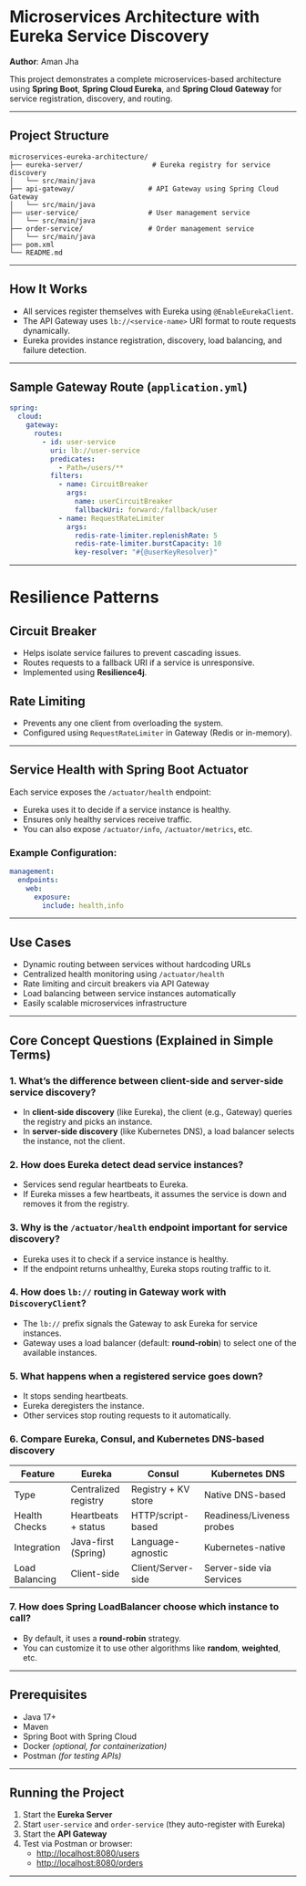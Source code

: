 # Microservices Architecture with Eureka Service Discovery

**Author**: Aman Jha

This project demonstrates a complete microservices-based architecture using **Spring Boot**, **Spring Cloud Eureka**, and **Spring Cloud Gateway** for service registration, discovery, and routing.

---

## Project Structure

```plaintext
microservices-eureka-architecture/
├── eureka-server/                 # Eureka registry for service discovery
│   └── src/main/java
├── api-gateway/                  # API Gateway using Spring Cloud Gateway
│   └── src/main/java
├── user-service/                 # User management service
│   └── src/main/java
├── order-service/                # Order management service
│   └── src/main/java
├── pom.xml
└── README.md
```
---

## How It Works

- All services register themselves with Eureka using `@EnableEurekaClient`.
- The API Gateway uses `lb://<service-name>` URI format to route requests dynamically.
- Eureka provides instance registration, discovery, load balancing, and failure detection.

---

## Sample Gateway Route (`application.yml`)

```yaml
spring:
  cloud:
    gateway:
      routes:
        - id: user-service
          uri: lb://user-service
          predicates:
            - Path=/users/**
          filters:
            - name: CircuitBreaker
              args:
                name: userCircuitBreaker
                fallbackUri: forward:/fallback/user
            - name: RequestRateLimiter
              args:
                redis-rate-limiter.replenishRate: 5
                redis-rate-limiter.burstCapacity: 10
                key-resolver: "#{@userKeyResolver}"
```
---

# Resilience Patterns

## Circuit Breaker

- Helps isolate service failures to prevent cascading issues.
- Routes requests to a fallback URI if a service is unresponsive.
- Implemented using **Resilience4j**.

## Rate Limiting

- Prevents any one client from overloading the system.
- Configured using `RequestRateLimiter` in Gateway (Redis or in-memory).

---

## Service Health with Spring Boot Actuator

Each service exposes the `/actuator/health` endpoint:

- Eureka uses it to decide if a service instance is healthy.
- Ensures only healthy services receive traffic.
- You can also expose `/actuator/info`, `/actuator/metrics`, etc.

### Example Configuration:
```yaml
management:
  endpoints:
    web:
      exposure:
        include: health,info
```
---
## Use Cases

- Dynamic routing between services without hardcoding URLs
- Centralized health monitoring using `/actuator/health`
- Rate limiting and circuit breakers via API Gateway
- Load balancing between service instances automatically
- Easily scalable microservices infrastructure

---

## Core Concept Questions (Explained in Simple Terms)

### 1. What’s the difference between client-side and server-side service discovery?

- In **client-side discovery** (like Eureka), the client (e.g., Gateway) queries the registry and picks an instance.
- In **server-side discovery** (like Kubernetes DNS), a load balancer selects the instance, not the client.

### 2. How does Eureka detect dead service instances?

- Services send regular heartbeats to Eureka.
- If Eureka misses a few heartbeats, it assumes the service is down and removes it from the registry.

### 3. Why is the `/actuator/health` endpoint important for service discovery?

- Eureka uses it to check if a service instance is healthy.
- If the endpoint returns unhealthy, Eureka stops routing traffic to it.

### 4. How does `lb://` routing in Gateway work with `DiscoveryClient`?

- The `lb://` prefix signals the Gateway to ask Eureka for service instances.
- Gateway uses a load balancer (default: **round-robin**) to select one of the available instances.

### 5. What happens when a registered service goes down?

- It stops sending heartbeats.
- Eureka deregisters the instance.
- Other services stop routing requests to it automatically.

### 6. Compare Eureka, Consul, and Kubernetes DNS-based discovery

| Feature         | Eureka                 | Consul                 | Kubernetes DNS          |
|----------------|------------------------|------------------------|--------------------------|
| Type            | Centralized registry   | Registry + KV store    | Native DNS-based         |
| Health Checks   | Heartbeats + status    | HTTP/script-based      | Readiness/Liveness probes |
| Integration     | Java-first (Spring)    | Language-agnostic      | Kubernetes-native        |
| Load Balancing  | Client-side            | Client/Server-side     | Server-side via Services |

### 7. How does Spring LoadBalancer choose which instance to call?

- By default, it uses a **round-robin** strategy.
- You can customize it to use other algorithms like **random**, **weighted**, etc.

---

## Prerequisites

- Java 17+
- Maven
- Spring Boot with Spring Cloud
- Docker *(optional, for containerization)*
- Postman *(for testing APIs)*

---

## Running the Project

1. Start the **Eureka Server**
2. Start `user-service` and `order-service` (they auto-register with Eureka)
3. Start the **API Gateway**
4. Test via Postman or browser:
    - [http://localhost:8080/users](http://localhost:8080/users)
    - [http://localhost:8080/orders](http://localhost:8080/orders)

---



